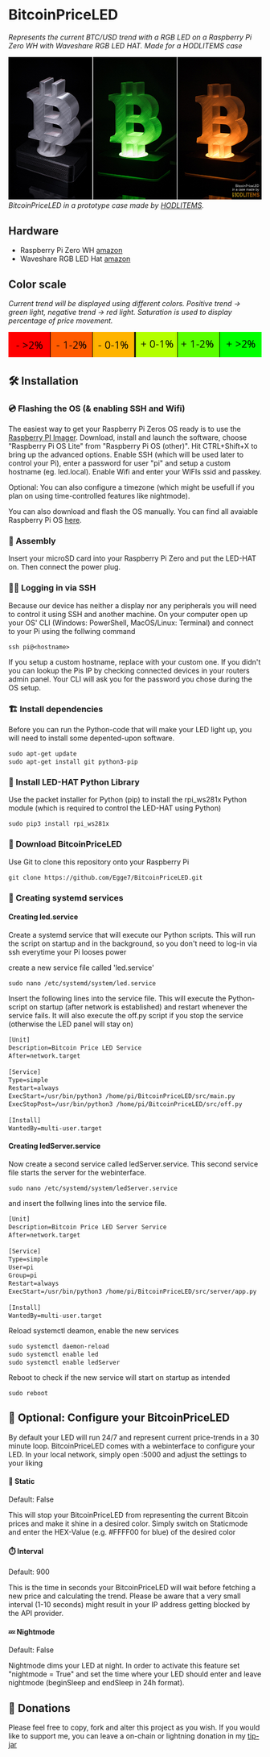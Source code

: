 # BitcoinPriceLED
 
*Represents the current BTC/USD trend with a RGB LED on a Raspberry Pi Zero WH with Waveshare RGB LED HAT. Made for a HODLITEMS case*

![Prototype V1](/pictures/LED.jpg)
*BitcoinPriceLED in a prototype case made by [HODLITEMS](https://hodlitems.com/).*

## Hardware

* Raspberry Pi Zero WH [amazon](https://www.amazon.de/Raspberry-Pi-Zero-WH/dp/B07BHMRTTY)
* Waveshare RGB LED Hat [amazon](https://www.amazon.de/Waveshare-RGB-LED-HAT-Expansion/dp/B06ZYLC1BJ)

## Color scale

*Current trend will be displayed using different colors. Positive trend -> green light, negative trend -> red light. Saturation is used to display percentage of price movement.*

![colorscale](/pictures/Farbskala.png)

## 🛠️ Installation

### 💿 Flashing the OS (& enabling SSH and Wifi)

The easiest way to get your Raspberry Pi Zeros OS ready is to use the [Raspberry PI Imager](https://www.raspberrypi.org/software/). Download, install and launch the software, choose "Raspberry Pi OS Lite" from "Raspberry Pi OS (other)". Hit CTRL+Shift+X to bring up the advanced options. Enable SSH (which will be used later to control your Pi), enter a password for user "pi" and setup a custom hostname (eg. led.local). Enable Wifi and enter your WIFIs ssid and passkey.

Optional: You can also configure a timezone (which might be usefull if you plan on using time-controlled features like nightmode).

You can also download and flash the OS manually. You can find all avaiable Raspberry Pi OS [here](https://www.raspberrypi.org/software/operating-systems/).

### 🔨 Assembly

Insert your microSD card into your Raspberry Pi Zero and put the LED-HAT on. Then connect the power plug.

### 👨‍💻 Logging in via SSH

Because our device has neither a display nor any peripherals you will need to control it using SSH and another machine. On your computer open up your OS' CLI (Windows: PowerShell, MacOS/Linux: Terminal) and connect to your Pi using the follwing command

```shell
ssh pi@<hostname>
```

If you setup a custom hostname, replace <hostname> with your custom one. If you didn't you can lookup the Pis IP by checking connected devices in your routers admin panel. Your CLI will ask you for the password you chose during the OS setup.

### 🏗️ Install dependencies

Before you can run the Python-code that will make your LED light up, you will need to install some depented-upon software.

```shell
sudo apt-get update
sudo apt-get install git python3-pip
```

### 🚧 Install LED-HAT Python Library

Use the packet installer for Python (pip) to install the rpi_ws281x Python module (which is required to control the LED-HAT using Python)

```shell
sudo pip3 install rpi_ws281x
```

### 📁 Download BitcoinPriceLED

Use Git to clone this repository onto your Raspberry Pi

```shell
git clone https://github.com/Egge7/BitcoinPriceLED.git
```

### 👷 Creating systemd services

#### Creating led.service

Create a systemd service that will execute our Python scripts. This will run the script on startup and in the background, so you don't need to log-in via ssh everytime your Pi looses power

create a new service file called 'led.service'

```shell
sudo nano /etc/systemd/system/led.service
```

Insert the following lines into the service file. This will execute the Python-script on startup (after network is established) and restart whenever the service fails. It will also execute the off.py script if you stop the service (otherwise the LED panel will stay on)
```
[Unit]
Description=Bitcoin Price LED Service
After=network.target

[Service]
Type=simple
Restart=always
ExecStart=/usr/bin/python3 /home/pi/BitcoinPriceLED/src/main.py
ExecStopPost=/usr/bin/python3 /home/pi/BitcoinPriceLED/src/off.py

[Install]
WantedBy=multi-user.target
```
#### Creating ledServer.service

Now create a second service called ledServer.service. This second service file starts the server for the webinterface.

```shell
sudo nano /etc/systemd/system/ledServer.service
```

and insert the follwing lines into the service file.

```
[Unit]
Description=Bitcoin Price LED Server Service
After=network.target

[Service]
Type=simple
User=pi
Group=pi
Restart=always
ExecStart=/usr/bin/python3 /home/pi/BitcoinPriceLED/src/server/app.py

[Install]
WantedBy=multi-user.target
```

Reload systemctl deamon, enable the new services

```shell
sudo systemctl daemon-reload
sudo systemctl enable led
sudo systemctl enable ledServer
```

Reboot to check if the new service will start on startup as intended

```shell
sudo reboot
```

## 🧰 Optional: Configure your BitcoinPriceLED

By default your LED will run 24/7 and represent current price-trends in a 30 minute loop.
BitcoinPriceLED comes with a webinterface to configure your LED. In your local network, simply open <hostname of your Pi>:5000 and adjust the settings to your liking

#### 🎨 Static

Default: False

This will stop your BitcoinPriceLED from representing the current Bitcoin prices and make it shine in a desired color. Simply switch on Staticmode and enter the HEX-Value (e.g. #FFFF00 for blue) of the desired color

#### ⏱️ Interval

Default: 900

This is the time in seconds your BitcoinPriceLED will wait before fetching a new price and calculating the trend. Please be aware that a very small interval (1-10 seconds) might result in your IP address getting blocked by the API provider.

#### 💤 Nightmode

Default: False

Nightmode dims your LED at night. In order to activate this feature set "nightmode = True" and set the time where your LED should enter and leave nightmode (beginSleep and endSleep in 24h format).

## 🧡 Donations 

Please feel free to copy, fork and alter this project as you wish. If you would like to support me, you can leave a on-chain or lightning donation in my [tip-jar](https://tallyco.in/s/4wl2kh/)
